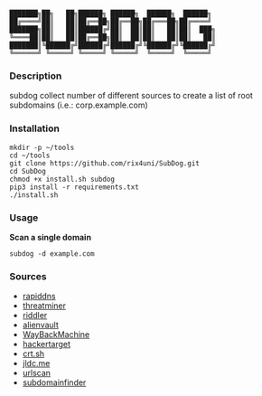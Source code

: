 ```

███████╗██╗   ██╗██████╗ ██████╗  ██████╗  ██████╗ 
██╔════╝██║   ██║██╔══██╗██╔══██╗██╔═══██╗██╔════╝ 
███████╗██║   ██║██████╔╝██║  ██║██║   ██║██║  ███╗
╚════██║██║   ██║██╔══██╗██║  ██║██║   ██║██║   ██║
███████║╚██████╔╝██████╔╝██████╔╝╚██████╔╝╚██████╔╝
╚══════╝ ╚═════╝ ╚═════╝ ╚═════╝  ╚═════╝  ╚═════╝  

```
       
### Description
subdog collect number of different sources to create a list of root subdomains (i.e.: corp.example.com)                                         

### Installation

```
mkdir -p ~/tools
cd ~/tools
git clone https://github.com/rix4uni/SubDog.git
cd SubDog
chmod +x install.sh subdog
pip3 install -r requirements.txt
./install.sh
```

### Usage

**Scan a single domain**
```
subdog -d example.com
```

### Sources 
- [rapiddns](https://rapiddns.io)
- [threatminer](https://api.threatminer.org) 
- [riddler](https://riddler.io)
- [alienvault](https://otx.alienvault.com)
- [WayBackMachine](http://web.archive.org)
- [hackertarget](https://api.hackertarget.com)
- [crt.sh](https://crt.sh)
- [jldc.me](https://jldc.me)
- [urlscan](https://urlscan.io)
- [subdomainfinder](https://subdomainfinder.c99.nl)
